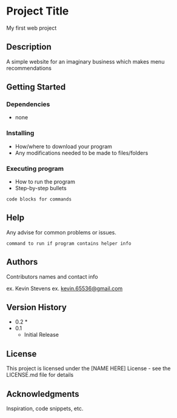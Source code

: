 # Project Title

My first web project

## Description

A simple website for an imaginary business which makes menu recommendations
## Getting Started

### Dependencies

* none

### Installing

* How/where to download your program
* Any modifications needed to be made to files/folders

### Executing program

* How to run the program
* Step-by-step bullets
```
code blocks for commands
```

## Help

Any advise for common problems or issues.
```
command to run if program contains helper info
```

## Authors

Contributors names and contact info

ex. Kevin Stevens
ex. kevin.65536@gmail.com

## Version History

* 0.2
    * 
* 0.1
    * Initial Release

## License

This project is licensed under the [NAME HERE] License - see the LICENSE.md file for details

## Acknowledgments

Inspiration, code snippets, etc.
